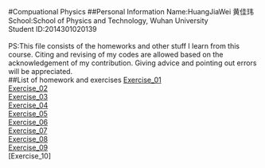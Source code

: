 #Compuational Physics
##Personal Information
Name:HuangJiaWei 黄佳玮<br>
School:School of Physics and Technology, Wuhan University<br>
Student ID:2014301020139<br>
<br>
PS:This file consists of the homeworks and other stuff I learn from this course. Citing and revising of my codes are allowed based on the acknowledgement of my contribution. Giving advice and pointing out errors will be appreciated. 
<br>
##List of homework and exercises
[Exercise_01](https://github.com/toby459/compuational_physics_N2014301020139/blob/master/Exercise_01.md "已完成")<br>
[Exercise_02](https://github.com/toby459/compuational_physics_N2014301020139/blob/master/Exercise_02.md "已完成")<br>
[Exercise_03]()<br>
[Exercise_04](https://github.com/toby459/compuational_physics_N2014301020139/blob/master/Exercise_04.md "已完成")<br>
[Exercise_05](https://github.com/toby459/compuational_physics_N2014301020139/blob/master/Exercise_05.md "已完成")<br>
[Exercise_06](https://github.com/toby459/compuational_physics_N2014301020139/blob/master/Exercise_06.md "已完成")<br>
[Exercise_07](https://github.com/toby459/compuational_physics_N2014301020139/blob/master/Exercise_07.md "已完成")<br>
[Exercise_08](https://www.zybuluo.com/Toby459/note/563412 "已完成")<br>
[Exercise_09](https://www.zybuluo.com/Toby459/note/573709 "已完成")<br>
[Exercise_10]<br>
